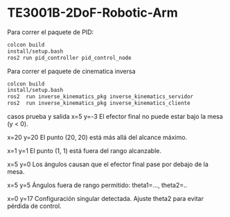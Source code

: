 # TE3001B-2DoF-Robotic-Arm

Para correr el paquete de PID:

```bash
colcon build
install/setup.bash
ros2 run pid_controller pid_control_node
```
Para correr el paquete de cinematica inversa
```bash
colcon build
install/setup.bash
ros2  run inverse_kinematics_pkg inverse_kinematics_servidor
ros2  run inverse_kinematics_pkg inverse_kinematics_cliente
```
casos prueba y salida
x=5
y=-3
El efector final no puede estar bajo la mesa (y < 0).

x=20
y=20
El punto (20, 20) está más allá del alcance máximo.

x=1
y=1
El punto (1, 1) está fuera del rango alcanzable.

x=5
y=0
Los ángulos causan que el efector final pase por debajo de la mesa.

x=5
y=5
Ángulos fuera de rango permitido: theta1=..., theta2=..

x=0
y=17
Configuración singular detectada. Ajuste theta2 para evitar pérdida de control.
